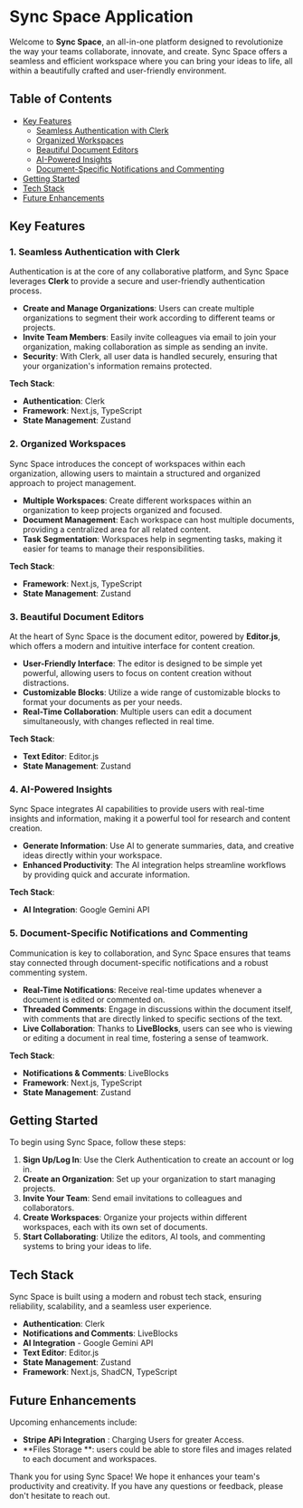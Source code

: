 # Sync Space Application

Welcome to **Sync Space**, an all-in-one platform designed to revolutionize the way your teams collaborate, innovate, and create. Sync Space offers a seamless and efficient workspace where you can bring your ideas to life, all within a beautifully crafted and user-friendly environment.

## Table of Contents

- [Key Features](#key-features)
  - [Seamless Authentication with Clerk](#seamless-authentication-with-clerk)
  - [Organized Workspaces](#organized-workspaces)
  - [Beautiful Document Editors](#beautiful-document-editors)
  - [AI-Powered Insights](#ai-powered-insights)
  - [Document-Specific Notifications and Commenting](#document-specific-notifications-and-commenting)
- [Getting Started](#getting-started)
- [Tech Stack](#tech-stack)
- [Future Enhancements](#future-enhancements)

## Key Features

### 1. Seamless Authentication with Clerk

Authentication is at the core of any collaborative platform, and Sync Space leverages **Clerk** to provide a secure and user-friendly authentication process.

- **Create and Manage Organizations**: Users can create multiple organizations to segment their work according to different teams or projects.
- **Invite Team Members**: Easily invite colleagues via email to join your organization, making collaboration as simple as sending an invite.
- **Security**: With Clerk, all user data is handled securely, ensuring that your organization's information remains protected.

**Tech Stack**:
- **Authentication**: Clerk
- **Framework**: Next.js, TypeScript
- **State Management**: Zustand

### 2. Organized Workspaces

Sync Space introduces the concept of workspaces within each organization, allowing users to maintain a structured and organized approach to project management.

- **Multiple Workspaces**: Create different workspaces within an organization to keep projects organized and focused.
- **Document Management**: Each workspace can host multiple documents, providing a centralized area for all related content.
- **Task Segmentation**: Workspaces help in segmenting tasks, making it easier for teams to manage their responsibilities.

**Tech Stack**:
- **Framework**: Next.js, TypeScript
- **State Management**: Zustand

### 3. Beautiful Document Editors

At the heart of Sync Space is the document editor, powered by **Editor.js**, which offers a modern and intuitive interface for content creation.

- **User-Friendly Interface**: The editor is designed to be simple yet powerful, allowing users to focus on content creation without distractions.
- **Customizable Blocks**: Utilize a wide range of customizable blocks to format your documents as per your needs.
- **Real-Time Collaboration**: Multiple users can edit a document simultaneously, with changes reflected in real time.

**Tech Stack**:
- **Text Editor**: Editor.js
- **State Management**: Zustand

### 4. AI-Powered Insights

Sync Space integrates AI capabilities to provide users with real-time insights and information, making it a powerful tool for research and content creation.

- **Generate Information**: Use AI to generate summaries, data, and creative ideas directly within your workspace.
- **Enhanced Productivity**: The AI integration helps streamline workflows by providing quick and accurate information.

**Tech Stack**:
- **AI Integration**: Google Gemini API

### 5. Document-Specific Notifications and Commenting

Communication is key to collaboration, and Sync Space ensures that teams stay connected through document-specific notifications and a robust commenting system.

- **Real-Time Notifications**: Receive real-time updates whenever a document is edited or commented on.
- **Threaded Comments**: Engage in discussions within the document itself, with comments that are directly linked to specific sections of the text.
- **Live Collaboration**: Thanks to **LiveBlocks**, users can see who is viewing or editing a document in real time, fostering a sense of teamwork.

**Tech Stack**:
- **Notifications & Comments**: LiveBlocks
- **Framework**: Next.js, TypeScript
- **State Management**: Zustand

## Getting Started

To begin using Sync Space, follow these steps:

1. **Sign Up/Log In**: Use the Clerk Authentication to create an account or log in.
2. **Create an Organization**: Set up your organization to start managing projects.
3. **Invite Your Team**: Send email invitations to colleagues and collaborators.
4. **Create Workspaces**: Organize your projects within different workspaces, each with its own set of documents.
5. **Start Collaborating**: Utilize the editors, AI tools, and commenting systems to bring your ideas to life.

## Tech Stack

Sync Space is built using a modern and robust tech stack, ensuring reliability, scalability, and a seamless user experience.

- **Authentication**: Clerk
- **Notifications and Comments**: LiveBlocks
- **AI Integration** - Google Gemini API
- **Text Editor**: Editor.js
- **State Management**: Zustand
- **Framework**: Next.js, ShadCN, TypeScript

## Future Enhancements

Upcoming enhancements include:

- **Stripe APi Integration** : Charging Users for greater Access.
- **Files Storage **: users could be able to store files and images related to each document and workspaces.


Thank you for using Sync Space! We hope it enhances your team's productivity and creativity. If you have any questions or feedback, please don't hesitate to reach out.
